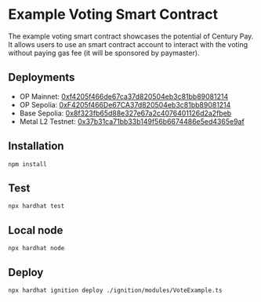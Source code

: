 # Example Voting Smart Contract

The example voting smart contract showcases the potential of Century Pay. It allows users to use an smart contract account to interact with the voting without paying gas fee (it will be sponsored by paymaster).

## Deployments

-   OP Mainnet: [0xf4205f466de67ca37d820504eb3c81bb89081214](https://optimism.blockscout.com/address/0xf4205f466de67ca37d820504eb3c81bb89081214)
-   OP Sepolia: [0xF4205f466De67CA37d820504eb3c81bb89081214](https://optimism-sepolia.blockscout.com/address/0xF4205f466De67CA37d820504eb3c81bb89081214)
-   Base Sepolia: [0x8f323fb65d88e327e67a2c4076401126d2a2fbeb](https://base-sepolia.blockscout.com/address/0x8f323fb65d88e327e67a2c4076401126d2a2fbeb)
-   Metal L2 Testnet: [0x37b31ca71bb33b149f56b6674486e5ed4365e9af](https://testnet.explorer.metall2.com/address/0x37b31ca71bb33b149f56b6674486e5ed4365e9af)

## Installation

```shell
npm install
```

## Test

```shell
npx hardhat test
```

## Local node

```shell
npx hardhat node
```

## Deploy

```shell
npx hardhat ignition deploy ./ignition/modules/VoteExample.ts
```
